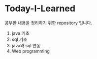 # Today-I-Learned
공부한 내용을 정리하기 위한 repository 입니다.

1. java 기초
2. sql 기초
3. java와 sql 연동
4. Web programming
